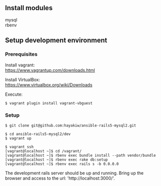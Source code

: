 ## Install modules
mysql  
rbenv

## Setup development environment

### Prerequisites

Install vagrant:  
https://www.vagrantup.com/downloads.html

Install VirtualBox:  
https://www.virtualbox.org/wiki/Downloads

Execute:

```
$ vagrant plugin install vagrant-vbguest
```

### Setup

```
$ git clone git@github.com:hayakiw/ansible-rails5-mysql2.git

$ cd ansible-rails5-mysql2/dev
$ vagrant up

```

```
$ vagrant ssh
[vagrant@localhost ~]$ cd /vagrant/
[vagrant@localhost ~]$ rbenv exec bundle install --path vendor/bundle
[vagrant@localhost ~]$ rbenv exec rake db:setup
[vagrant@localhost ~]$ rbenv exec rails s -b 0.0.0.0
```

The development rails server should be up and running. Bring up the browser and access to the url: 'http://localhost:3000/'.
